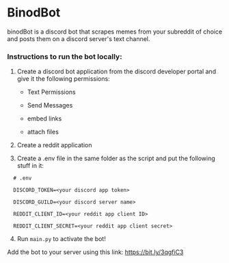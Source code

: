 # BinodBot
binodBot is a discord bot that scrapes memes from your subreddit of choice and posts them on a discord server's text channel.




### Instructions to run the bot locally:

1. Create a discord bot application from the discord developer portal and give it the following permissions:

    - Text Permissions
  
    - Send Messages
  
    - embed links
  
    - attach files



2. Create a reddit application

3. Create a .env file in the same folder as the script and put the following stuff in it:

```
  # .env

  DISCORD_TOKEN=<your discord app token>  
  
  DISCORD_GUILD=<your discord server name>  
  
  REDDIT_CLIENT_ID=<your reddit app client ID>  
  
  REDDIT_CLIENT_SECRET=<your reddit app client secret>
```

4. Run `main.py` to activate the bot!

Add the bot to your server using this link: https://bit.ly/3qgfiC3
